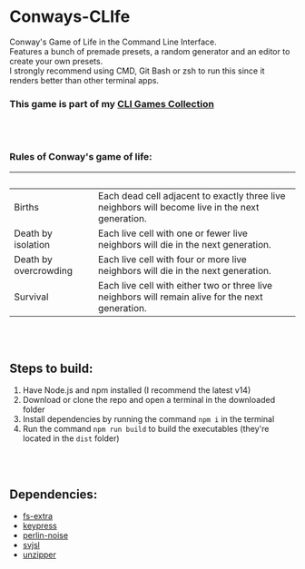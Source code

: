 # Conways-CLIfe
Conway's Game of Life in the Command Line Interface.  
Features a bunch of premade presets, a random generator and an editor to create your own presets.  
I strongly recommend using CMD, Git Bash or zsh to run this since it renders better than other terminal apps.  

### This game is part of my [CLI Games Collection](https://github.com/Sv443/CLI-Games-Collection)

<br><br>

### Rules of Conway's game of life:
| &nbsp; | &nbsp; |
| --- | --- |
| Births | Each dead cell adjacent to exactly three live neighbors will become live in the next generation. |
| Death by isolation | Each live cell with one or fewer live neighbors will die in the next generation. |
| Death by overcrowding | Each live cell with four or more live neighbors will die in the next generation. |
| Survival | Each live cell with either two or three live neighbors will remain alive for the next generation. |

<br><br>

## Steps to build:
1. Have Node.js and npm installed (I recommend the latest v14)
2. Download or clone the repo and open a terminal in the downloaded folder
3. Install dependencies by running the command `npm i` in the terminal
4. Run the command `npm run build` to build the executables (they're located in the `dist` folder)

<br><br>

## Dependencies:
- [fs-extra](https://npmjs.com/package/fs-extra)
- [keypress](https://npmjs.com/package/keypress)
- [perlin-noise](https://npmjs.com/package/perlin-noise)
- [svjsl](https://npmjs.com/package/svjsl)
- [unzipper](https://npmjs.com/package/unzipper)
